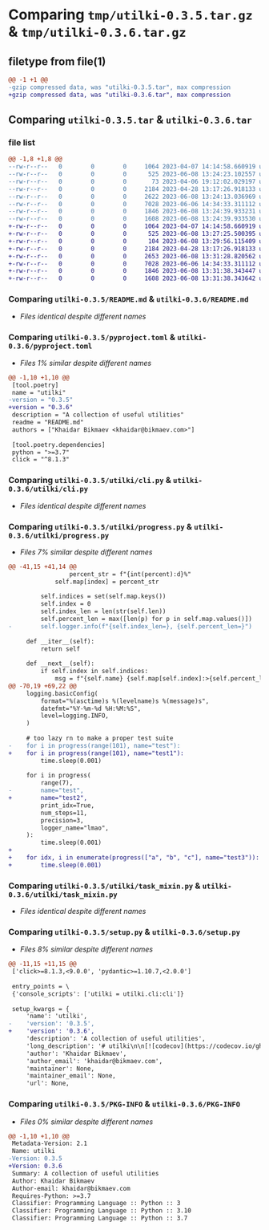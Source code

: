 # Comparing `tmp/utilki-0.3.5.tar.gz` & `tmp/utilki-0.3.6.tar.gz`

## filetype from file(1)

```diff
@@ -1 +1 @@
-gzip compressed data, was "utilki-0.3.5.tar", max compression
+gzip compressed data, was "utilki-0.3.6.tar", max compression
```

## Comparing `utilki-0.3.5.tar` & `utilki-0.3.6.tar`

### file list

```diff
@@ -1,8 +1,8 @@
--rw-r--r--   0        0        0     1064 2023-04-07 14:14:58.660919 utilki-0.3.5/README.md
--rw-r--r--   0        0        0      525 2023-06-08 13:24:23.102557 utilki-0.3.5/pyproject.toml
--rw-r--r--   0        0        0       73 2023-04-06 19:12:02.029197 utilki-0.3.5/utilki/__init__.py
--rw-r--r--   0        0        0     2184 2023-04-28 13:17:26.918133 utilki-0.3.5/utilki/cli.py
--rw-r--r--   0        0        0     2622 2023-06-08 13:24:13.036969 utilki-0.3.5/utilki/progress.py
--rw-r--r--   0        0        0     7028 2023-06-06 14:34:33.311112 utilki-0.3.5/utilki/task_mixin.py
--rw-r--r--   0        0        0     1846 2023-06-08 13:24:39.933231 utilki-0.3.5/setup.py
--rw-r--r--   0        0        0     1608 2023-06-08 13:24:39.933530 utilki-0.3.5/PKG-INFO
+-rw-r--r--   0        0        0     1064 2023-04-07 14:14:58.660919 utilki-0.3.6/README.md
+-rw-r--r--   0        0        0      525 2023-06-08 13:27:25.500395 utilki-0.3.6/pyproject.toml
+-rw-r--r--   0        0        0      104 2023-06-08 13:29:56.115409 utilki-0.3.6/utilki/__init__.py
+-rw-r--r--   0        0        0     2184 2023-04-28 13:17:26.918133 utilki-0.3.6/utilki/cli.py
+-rw-r--r--   0        0        0     2653 2023-06-08 13:31:28.820562 utilki-0.3.6/utilki/progress.py
+-rw-r--r--   0        0        0     7028 2023-06-06 14:34:33.311112 utilki-0.3.6/utilki/task_mixin.py
+-rw-r--r--   0        0        0     1846 2023-06-08 13:31:38.343447 utilki-0.3.6/setup.py
+-rw-r--r--   0        0        0     1608 2023-06-08 13:31:38.343642 utilki-0.3.6/PKG-INFO
```

### Comparing `utilki-0.3.5/README.md` & `utilki-0.3.6/README.md`

 * *Files identical despite different names*

### Comparing `utilki-0.3.5/pyproject.toml` & `utilki-0.3.6/pyproject.toml`

 * *Files 1% similar despite different names*

```diff
@@ -1,10 +1,10 @@
 [tool.poetry]
 name = "utilki"
-version = "0.3.5"
+version = "0.3.6"
 description = "A collection of useful utilities"
 readme = "README.md"
 authors = ["Khaidar Bikmaev <khaidar@bikmaev.com>"]
 
 [tool.poetry.dependencies]
 python = ">=3.7"
 click = "^8.1.3"
```

### Comparing `utilki-0.3.5/utilki/cli.py` & `utilki-0.3.6/utilki/cli.py`

 * *Files identical despite different names*

### Comparing `utilki-0.3.5/utilki/progress.py` & `utilki-0.3.6/utilki/progress.py`

 * *Files 7% similar despite different names*

```diff
@@ -41,15 +41,14 @@
                 percent_str = f"{int(percent):d}%"
             self.map[index] = percent_str
 
         self.indices = set(self.map.keys())
         self.index = 0
         self.index_len = len(str(self.len))
         self.percent_len = max([len(p) for p in self.map.values()])
-        self.logger.info(f"{self.index_len=}, {self.percent_len=}")
 
     def __iter__(self):
         return self
 
     def __next__(self):
         if self.index in self.indices:
             msg = f"{self.name} {self.map[self.index]:>{self.percent_len}}"
@@ -70,19 +69,22 @@
     logging.basicConfig(
         format="%(asctime)s %(levelname)s %(message)s",
         datefmt="%Y-%m-%d %H:%M:%S",
         level=logging.INFO,
     )
 
     # too lazy rn to make a proper test suite
-    for i in progress(range(101), name="test"):
+    for i in progress(range(101), name="test1"):
         time.sleep(0.001)
 
     for i in progress(
         range(7),
-        name="test",
+        name="test2",
         print_idx=True,
         num_steps=11,
         precision=3,
         logger_name="lmao",
     ):
         time.sleep(0.001)
+
+    for idx, i in enumerate(progress(["a", "b", "c"], name="test3")):
+        time.sleep(0.001)
```

### Comparing `utilki-0.3.5/utilki/task_mixin.py` & `utilki-0.3.6/utilki/task_mixin.py`

 * *Files identical despite different names*

### Comparing `utilki-0.3.5/setup.py` & `utilki-0.3.6/setup.py`

 * *Files 8% similar despite different names*

```diff
@@ -11,15 +11,15 @@
 ['click>=8.1.3,<9.0.0', 'pydantic>=1.10.7,<2.0.0']
 
 entry_points = \
 {'console_scripts': ['utilki = utilki.cli:cli']}
 
 setup_kwargs = {
     'name': 'utilki',
-    'version': '0.3.5',
+    'version': '0.3.6',
     'description': 'A collection of useful utilities',
     'long_description': '# utilki\n\n[![codecov](https://codecov.io/gh/realbikmaev/utilki/branch/main/graph/badge.svg?token=VN0UMT7O9A)](https://codecov.io/gh/realbikmaev/utilki)\n\nutils that are frequently used by me and might be useful for others\n\n## installation\n\n```bash\npip install utilki\n```\n\n## TaskMixin\n\nMixin class that adds `create()` classmethod to dataclass you define as your task params. Useful when you have a lot of container based tasks executed on remote clusters (e.g. Kubernetes, Hashicorp Nomad, etc.). It reads task params from environment variables, parses, and validates them. \n\n```python\nfrom utilki import TaskMixin\n\n@dataclass\nclass Task(TaskMixin):\n    ayy: float = 69.69\n    lmao: str = "420"\n\nos.environ["ayy"] = "42.42"\nos.environ["lmao"] = "69"\n\nt = Task.create()\nprint(f"ayy: {t.ayy}, type: {type(t.ayy)}")\n# ayy: 42.42, type: <class \'float\'>\nprint(f"lmao: {t.lmao}, type: {type(t.lmao)}")\n# lmao: 69, type: <class \'str\'>\n```\n\n## Cli\n\n### Venv\n\n```bash\n$ utilki venv 3.8.10\n$ Enter venv name: new_venv\n$ Created venv `new_venv` with Python version 3.8.10\n```',
     'author': 'Khaidar Bikmaev',
     'author_email': 'khaidar@bikmaev.com',
     'maintainer': None,
     'maintainer_email': None,
     'url': None,
```

### Comparing `utilki-0.3.5/PKG-INFO` & `utilki-0.3.6/PKG-INFO`

 * *Files 0% similar despite different names*

```diff
@@ -1,10 +1,10 @@
 Metadata-Version: 2.1
 Name: utilki
-Version: 0.3.5
+Version: 0.3.6
 Summary: A collection of useful utilities
 Author: Khaidar Bikmaev
 Author-email: khaidar@bikmaev.com
 Requires-Python: >=3.7
 Classifier: Programming Language :: Python :: 3
 Classifier: Programming Language :: Python :: 3.10
 Classifier: Programming Language :: Python :: 3.7
```

